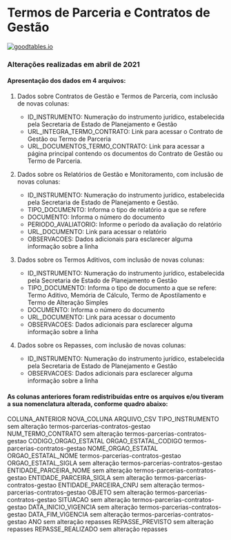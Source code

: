 # Termos de Parceria e Contratos de Gestão

[![goodtables.io](https://goodtables.io/badge/github/dados-mg/termos-parceria-contratos-gestao.svg)](https://goodtables.io/github/dados-mg/termos-parceria-contratos-gestao)

### Alterações realizadas em abril de 2021

#### Apresentação dos dados em 4 arquivos:

1. Dados sobre Contratos de Gestão e Termos de Parceria, com inclusão de novas colunas:
	- ID_INSTRUMENTO: Numeração do instrumento jurídico, estabelecida pela Secretaria de Estado de Planejamento e Gestão
	- URL_INTEGRA_TERMO_CONTRATO: Link para acessar o Contrato de Gestão ou Termo de Parceria
	- URL_DOCUMENTOS_TERMO_CONTRATO: Link para acessar a página principal contendo os documentos do Contrato de Gestão ou Termo de Parceria.

2. Dados sobre os Relatórios de Gestão e Monitoramento, com inclusão de novas colunas:
	- ID_INSTRUMENTO: Numeração do instrumento jurídico, estabelecida pela Secretaria de Estado de Planejamento e Gestão.
	- TIPO_DOCUMENTO: Informa o tipo de relatório a que se refere 
	- DOCUMENTO: Informa o número do documento
	- PERIODO_AVALIATORIO: Informe o período da avaliação do relatório
	- URL_DOCUMENTO: Link para acessar o relatório
	- OBSERVACOES: Dados adicionais para esclarecer alguma informação sobre a linha

3. Dados sobre os Termos Aditivos, com inclusão de novas colunas:
	- ID_INSTRUMENTO: Numeração do instrumento jurídico, estabelecida pela Secretaria de Estado de Planejamento e Gestão
	- TIPO_DOCUMENTO: Informa o tipo de documento a que se refere: Termo Aditivo, Memória de Cálculo, Termo de Apostilamento e Termo de Alteração Simples
	- DOCUMENTO: Informa o número do documento
	- URL_DOCUMENTO: Link para acessar o documento
	- OBSERVACOES: Dados adicionais para esclarecer alguma informação sobre a linha

4. Dados sobre os Repasses, com inclusão de novas colunas:
	- ID_INSTRUMENTO: Numeração do instrumento jurídico, estabelecida pela Secretaria de Estado de Planejamento e Gestão
	- OBSERVACOES: Dados adicionais para esclarecer alguma informação sobre a linha


#### As colunas anteriores foram redistribuídas entre os arquivos e/ou tiveram a sua nomenclatura alterada, conforme quadro abaixo:

COLUNA_ANTERIOR	NOVA_COLUNA	ARQUIVO_CSV
TIPO_INSTRUMENTO	sem alteração	termos-parcerias-contratos-gestao
NUM_TERMO_CONTRATO	sem alteração	termos-parcerias-contratos-gestao
CODIGO_ORGAO_ESTATAL	ORGAO_ESTATAL_CODIGO	termos-parcerias-contratos-gestao
NOME_ORGAO_ESTATAL	ORGAO_ESTATAL_NOME	termos-parcerias-contratos-gestao
ORGAO_ESTATAL_SIGLA	sem alteração	termos-parcerias-contratos-gestao
ENTIDADE_PARCEIRA_NOME	sem alteração	termos-parcerias-contratos-gestao
ENTIDADE_PARCEIRA_SIGLA	sem alteração	termos-parcerias-contratos-gestao
ENTIDADE_PARCEIRA_CNPJ	sem alteração	termos-parcerias-contratos-gestao
OBJETO	sem alteração	termos-parcerias-contratos-gestao
SITUACAO	sem alteração	termos-parcerias-contratos-gestao
DATA_INICIO_VIGENCIA	sem alteração	termos-parcerias-contratos-gestao
DATA_FIM_VIGENCIA	sem alteração	termos-parcerias-contratos-gestao
ANO	sem alteração	repasses
REPASSE_PREVISTO	sem alteração	repasses
REPASSE_REALIZADO	sem alteração	repasses

